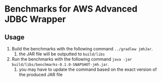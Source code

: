 # Benchmarks for AWS Advanced JDBC Wrapper

## Usage
1. Build the benchmarks with the following command `../gradlew jmhJar`.
   1. the JAR file will be outputted to `build/libs`
2. Run the benchmarks with the following command `java -jar build/libs/benchmarks-0.1.0-SNAPSHOT-jmh.jar`.
   1. you may have to update the command based on the exact version of the produced JAR file
